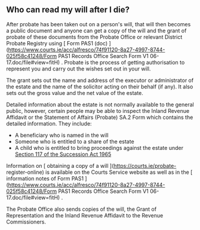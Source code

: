 ##  Who can read my will after I die?

After probate has been taken out on a person's will, that will then becomes a
public document and anyone can get a copy of the will and the grant of probate
of these documents from the Probate Office or relevant District Probate
Registry using [ Form PAS1 (doc)
](https://www.courts.ie/acc/alfresco/74f91120-8a27-4997-8744-025f58c41248/Form
PAS1 Records Office Search Form V1 06-17.doc/file#view=fitH) . Probate is the
process of getting authorisation to represent you and carry out the wishes set
out in your will.

The grant sets out the name and address of the executor or administrator of
the estate and the name of the solicitor acting on their behalf (if any). It
also sets out the gross value and the net value of the estate.

Detailed information about the estate is not normally available to the general
public, however, certain people may be able to inspect the Inland Revenue
Affidavit or the Statement of Affairs (Probate) SA.2 Form which contains the
detailed information. They include:

  * A beneficiary who is named in the will 
  * Someone who is entitled to a share of the estate 
  * A child who is entitled to bring proceedings against the estate under [ Section 117 of the Succession Act 1965 ](https://revisedacts.lawreform.ie/eli/1965/act/27/revised/en/html#SEC117)

Information on [ obtaining a copy of a will ](https://courts.ie/probate-
register-online) is available on the Courts Service website as well as in the
[ information notes of Form PAS1
](https://www.courts.ie/acc/alfresco/74f91120-8a27-4997-8744-025f58c41248/Form
PAS1 Records Office Search Form V1 06-17.doc/file#view=fitH) .

The Probate Office also sends copies of the will, the Grant of Representation
and the Inland Revenue Affidavit to the Revenue Commissioners.
